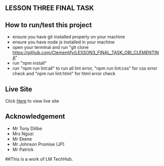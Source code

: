 
## LESSON THREE FINAL TASK
## How to run/test this project
- ensure you have git installed properly on your machine
- ensure you have node js installed in your machine
- open your terminal and run "git clone <https://github.com/Clementify/LESSON3_FINAL_TASK_OBI_CLEMENTINA>"
- run "npm install"
- run "npm run lint:all" to run all lint error, "npm run lint:css" for css error check and "npm run lint:html" for html error check
## Live Site
Click [Here](https://clementify.github.io/LESSON3_FINAL_TASK_OBI_CLEMENTINA/) to view live site
## Acknowledgement
- Mr Tony Dilibe
- Mrs Ngozi
- Mr Ekene
- Mr Johnson Promise (JP)
- Mr Patrick

##This is a work of LM TechHub.